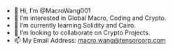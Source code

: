 - 👋 Hi, I’m @MacroWang001
- 👀 I’m interested in Global Macro, Coding and Crypto.
- 🌱 I’m currently learning Solidity and Cairo.
- 💞️ I’m looking to collaborate on Crypto Projects.
- 📫  My Email Address: macro.wang@tensorcorp.com

<!---
MacroWang001/MacroWang001 is a ✨ special ✨ repository because its `README.md` (this file) appears on your GitHub profile.
You can click the Preview link to take a look at your changes.
--->
